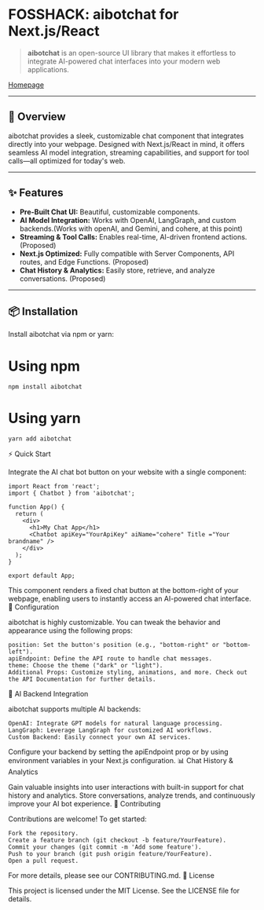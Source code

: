 # FOSSHACK: aibotchat for Next.js/React

> **aibotchat** is an open-source UI library that makes it effortless to integrate AI-powered chat interfaces into your modern web applications.

[Homepage](https://www.aichatbot.vercel.com)

---

## 🚀 Overview

aibotchat provides a sleek, customizable chat component that integrates directly into your webpage. Designed with Next.js/React in mind, it offers seamless AI model integration, streaming capabilities, and support for tool calls—all optimized for today's web.

---

## ✨ Features

- **Pre-Built Chat UI:** Beautiful, customizable components.
- **AI Model Integration:** Works with OpenAI, LangGraph, and custom backends.(Works with openAI, and Gemini, and cohere, at this point)
- **Streaming & Tool Calls:** Enables real-time, AI-driven frontend actions. (Proposed)
- **Next.js Optimized:** Fully compatible with Server Components, API routes, and Edge Functions. (Proposed)
- **Chat History & Analytics:** Easily store, retrieve, and analyze conversations. (Proposed)

---

## 📦 Installation

Install aibotchat via npm or yarn:

# Using npm
```npm install aibotchat```

# Using yarn
```yarn add aibotchat```

⚡ Quick Start

Integrate the AI chat bot button on your website with a single component:

```
import React from 'react';
import { Chatbot } from 'aibotchat';

function App() {
  return (
    <div>
      <h1>My Chat App</h1>
      <Chatbot apiKey="YourApiKey" aiName="cohere" Title ="Your brandname" />
    </div>
  );
}

export default App;
```

This component renders a fixed chat button at the bottom-right of your webpage, enabling users to instantly access an AI-powered chat interface.
🔧 Configuration

aibotchat is highly customizable. You can tweak the behavior and appearance using the following props:

    position: Set the button's position (e.g., "bottom-right" or "bottom-left").
    apiEndpoint: Define the API route to handle chat messages.
    theme: Choose the theme ("dark" or "light").
    Additional Props: Customize styling, animations, and more. Check out the API Documentation for further details.

🤖 AI Backend Integration

aibotchat supports multiple AI backends:

    OpenAI: Integrate GPT models for natural language processing.
    LangGraph: Leverage LangGraph for customized AI workflows.
    Custom Backend: Easily connect your own AI services.

Configure your backend by setting the apiEndpoint prop or by using environment variables in your Next.js configuration.
📊 Chat History & Analytics

Gain valuable insights into user interactions with built-in support for chat history and analytics. Store conversations, analyze trends, and continuously improve your AI bot experience.
🤝 Contributing

Contributions are welcome! To get started:

    Fork the repository.
    Create a feature branch (git checkout -b feature/YourFeature).
    Commit your changes (git commit -m 'Add some feature').
    Push to your branch (git push origin feature/YourFeature).
    Open a pull request.

For more details, please see our CONTRIBUTING.md.
📄 License

This project is licensed under the MIT License. See the LICENSE file for details.
